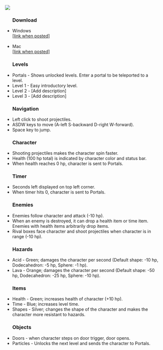 <!--# Freedom Geometrics-->
<img src="https://cdn.rawgit.com/CSE441/Team-5-Final-Project/master/Images/text.svg" >

<ul>
<h3> Download </h3>
<li> Windows <br> <a href=""> [link when posted] </a> </li>
<br>
<li> Mac <br> <a href=""> [link when posted] </a> </li>
</ul>

<ul>
<h3> Levels </h3>
<li> Portals - Shows unlocked levels. Enter a portal to be teleported to a level. </li>
<li> Level 1 - Easy introductory level. </li>
<li> Level 2 - [Add description] </li>
<li> Level 3 - [Add description] </li>
</ul>

<ul>
<h3> Navigation </h3>
<li> Left click to shoot projectiles. </li>
<li> ASDW keys to move (A-left S-backward D-right W-forward).</li>
<li> Space key to jump. </li>
</ul>

<ul>
<h3> Character </h3>
<li> Shooting projectiles makes the character spin faster. </li>
<li> Health (100 hp total) is indicated by character color and status bar. </li>
<li> When health reaches 0 hp, character is sent to Portals. </li>
</ul>

<ul>
<h3> Timer </h3>
<li> Seconds left displayed on top left corner. </li>
<li> When timer hits 0, character is sent to Portals. </li>
</ul>

<ul>
<h3> Enemies </h3>
<li> Enemies follow character and attack (-10 hp). </li>
<li> When an enemy is destroyed, it can drop a health item or time item. Enemies with health items arbitrarily drop items. </li>
<li> Rival boxes face character and shoot projectiles when character is in range (-10 hp). </li>
</ul>

<ul>
<h3> Hazards </h3>
<li> Acid - Green; damages the character per second (Default shape: -10 hp, Dodecahedron: -5 hp, Sphere: -1 hp). </li>
<li> Lava - Orange; damages the character per second (Default shape: -50 hp, Dodecahedron: -25 hp, Sphere: -10 hp). </li>
</ul>

<ul>
<h3> Items </h3>
<li> Health - Green; increases health of character (+10 hp). </li>
<li> Time - Blue; increases level time. </li>
<li> Shapes - Silver; changes the shape of the character and makes the character more resistant to hazards. </li>
</ul>

<ul>
<h3> Objects </h3>
<li> Doors - when character steps on door trigger, door opens. </li>
<li> Particles - Unlocks the next level and sends the character to Portals. </li>
</ul>
